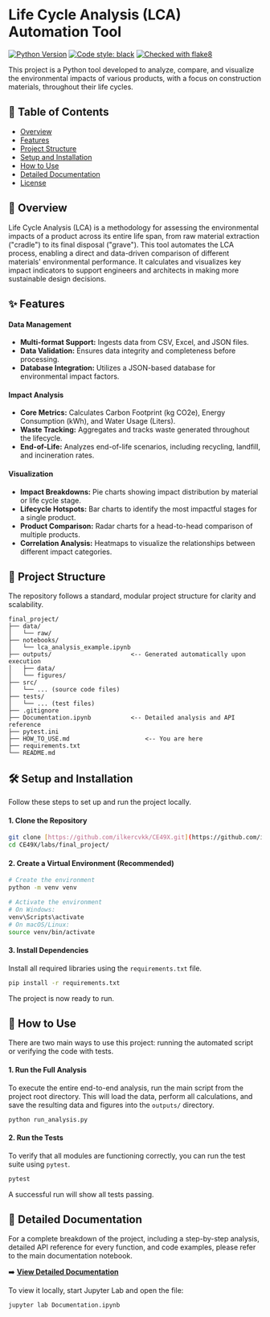 # Life Cycle Analysis (LCA) Automation Tool

[![Python Version](https://img.shields.io/badge/python-3.9%2B-blue.svg)](https://www.python.org/downloads/)
[![Code style: black](https://img.shields.io/badge/code%20style-black-000000.svg)](https://github.com/psf/black)
[![Checked with flake8](https://img.shields.io/badge/flake8-checked-green.svg)](https://flake8.pycqa.org/en/latest/)

This project is a Python tool developed to analyze, compare, and visualize the environmental impacts of various products, with a focus on construction materials, throughout their life cycles.

## 📜 Table of Contents
* [Overview](#-overview)
* [Features](#-features)
* [Project Structure](#-project-structure)
* [Setup and Installation](#-setup-and-installation)
* [How to Use](#-how-to-use)
* [Detailed Documentation](#-detailed-documentation)
* [License](#-license)

## 📖 Overview

Life Cycle Analysis (LCA) is a methodology for assessing the environmental impacts of a product across its entire life span, from raw material extraction ("cradle") to its final disposal ("grave"). This tool automates the LCA process, enabling a direct and data-driven comparison of different materials' environmental performance. It calculates and visualizes key impact indicators to support engineers and architects in making more sustainable design decisions.

## ✨ Features

#### Data Management
* **Multi-format Support:** Ingests data from CSV, Excel, and JSON files.
* **Data Validation:** Ensures data integrity and completeness before processing.
* **Database Integration:** Utilizes a JSON-based database for environmental impact factors.

#### Impact Analysis
* **Core Metrics:** Calculates Carbon Footprint (kg CO2e), Energy Consumption (kWh), and Water Usage (Liters).
* **Waste Tracking:** Aggregates and tracks waste generated throughout the lifecycle.
* **End-of-Life:** Analyzes end-of-life scenarios, including recycling, landfill, and incineration rates.

#### Visualization
* **Impact Breakdowns:** Pie charts showing impact distribution by material or life cycle stage.
* **Lifecycle Hotspots:** Bar charts to identify the most impactful stages for a single product.
* **Product Comparison:** Radar charts for a head-to-head comparison of multiple products.
* **Correlation Analysis:** Heatmaps to visualize the relationships between different impact categories.

## 📁 Project Structure
The repository follows a standard, modular project structure for clarity and scalability.

```
final_project/
├── data/
│   └── raw/
├── notebooks/
│   └── lca_analysis_example.ipynb
├── outputs/                      <-- Generated automatically upon execution
│   ├── data/
│   └── figures/
├── src/
│   └── ... (source code files)
├── tests/
│   └── ... (test files)
├── .gitignore
├── Documentation.ipynb           <-- Detailed analysis and API reference
├── pytest.ini
├── HOW_TO_USE.md                     <-- You are here
├── requirements.txt
└── README.md
```

## 🛠️ Setup and Installation

Follow these steps to set up and run the project locally.

#### 1. Clone the Repository
```bash
git clone [https://github.com/ilkercvkk/CE49X.git](https://github.com/ilkercvkk/CE49X.git)
cd CE49X/labs/final_project/
```

#### 2. Create a Virtual Environment (Recommended)
```bash
# Create the environment
python -m venv venv

# Activate the environment
# On Windows:
venv\Scripts\activate
# On macOS/Linux:
source venv/bin/activate
```

#### 3. Install Dependencies
Install all required libraries using the `requirements.txt` file.
```bash
pip install -r requirements.txt
```
The project is now ready to run.

## 🚀 How to Use

There are two main ways to use this project: running the automated script or verifying the code with tests.

#### 1. Run the Full Analysis
To execute the entire end-to-end analysis, run the main script from the project root directory. This will load the data, perform all calculations, and save the resulting data and figures into the `outputs/` directory.

```bash
python run_analysis.py
```

#### 2. Run the Tests
To verify that all modules are functioning correctly, you can run the test suite using `pytest`.

```bash
pytest
```
A successful run will show all tests passing.

## 📄 Detailed Documentation

For a complete breakdown of the project, including a step-by-step analysis, detailed API reference for every function, and code examples, please refer to the main documentation notebook.

➡️ **[View Detailed Documentation](./Documentation.ipynb)**

To view it locally, start Jupyter Lab and open the file:
```bash
jupyter lab Documentation.ipynb
```
